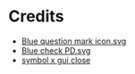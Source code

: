 # Credits

- [Blue question mark icon.svg](https://commons.wikimedia.org/wiki/File:Blue_question_mark_icon.svg)
- [Blue check PD.svg](https://commons.wikimedia.org/wiki/File:Blue_check_PD.svg)
- [symbol x gui close](https://svgsilh.com/000000/image/1727490.html)